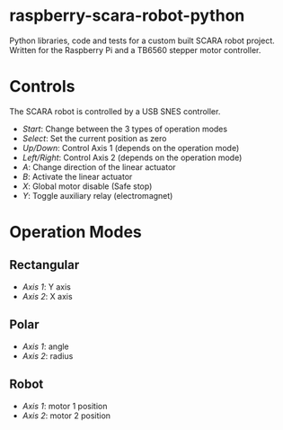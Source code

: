 raspberry-scara-robot-python
============================

Python libraries, code and tests for a custom built SCARA robot project.  Written for the Raspberry Pi and a TB6560 stepper motor controller.

# Controls
The SCARA robot is controlled by a USB SNES controller.

- *Start*: Change between the 3 types of operation modes
- *Select*: Set the current position as zero
- *Up/Down*: Control Axis 1 (depends on the operation mode)
- *Left/Right*: Control Axis 2 (depends on the operation mode)
- *A*: Change direction of the linear actuator
- *B*: Activate the linear actuator
- *X*: Global motor disable (Safe stop)
- *Y*: Toggle auxiliary relay (electromagnet)

# Operation Modes
## Rectangular
- *Axis 1*: Y axis
- *Axis 2*: X axis

## Polar
- *Axis 1*: angle
- *Axis 2*: radius

## Robot
- *Axis 1*: motor 1 position
- *Axis 2*: motor 2 position